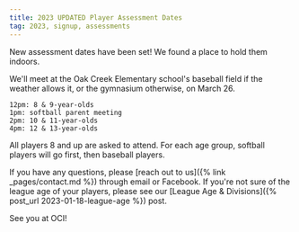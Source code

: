 ```yaml
---
title: 2023 UPDATED Player Assessment Dates
tag: 2023, signup, assessments
---
```


New assessment dates have been set! We found a place to hold them indoors.

We'll meet at the Oak Creek Elementary school's baseball field if the weather
allows it, or the gymnasium otherwise, on March 26.

	12pm: 8 & 9-year-olds
	1pm: softball parent meeting
	2pm: 10 & 11-year-olds
	4pm: 12 & 13-year-olds

All players 8 and up are asked to attend. For each age group, softball players
will go first, then baseball players.

If you have any questions, please [reach out to us]({% link _pages/contact.md %})
through email or Facebook. If you're not sure of the league age of your players,
please see our [League Age & Divisions]({% post_url 2023-01-18-league-age %}) post.

See you at OCI!
